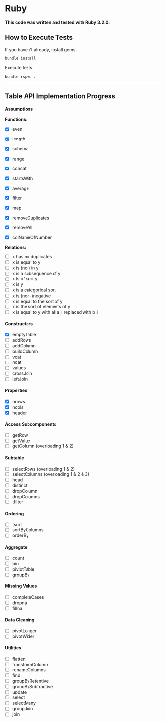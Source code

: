 # Ruby

**This code was written and tested with Ruby 3.2.0.**

## How to Execute Tests

If you haven't already, install gems.
```
bundle install
```

Execute tests.
```
bundle rspec .
```

***

## Table API Implementation Progress

#### Assumptions

**Functions:**

* [x] even
* [x] length
* [x] schema
* [x] range
* [x] concat
* [x] startsWith
* [x] average
* [x] filter
* [x] map
* [x] removeDuplicates
* [x] removeAll
* [x] colNameOfNumber


**Relations:**

* [ ] x has no duplicates
* [ ] x is equal to y
* [ ] x is (not) in y
* [ ] x is a subsequence of y
* [ ] x is of sort y
* [ ] x is y
* [ ] x is a categorical sort
* [ ] x is (non-)negative
* [ ] x is equal to the sort of y
* [ ] x is the sort of elements of y
* [ ] x is equal to y with all a_i replaced with b_i

#### Constructors
* [x] emptyTable
* [ ] addRows
* [ ] addColumn
* [ ] buildColumn
* [ ] vcat
* [ ] hcat
* [ ] values
* [ ] crossJoin
* [ ] leftJoin

#### Properties

* [x] nrows
* [x] ncols
* [x] header

#### Access Subcomponents

* [ ] getRow
* [ ] getValue
* [ ] getColumn (overloading 1 & 2)

#### Subtable

* [ ] selectRows (overloading 1 & 2)
* [ ] selectColumns (overloading 1 & 2 & 3)
* [ ] head
* [ ] distinct
* [ ] dropColumn
* [ ] dropColumns
* [ ] tfilter

#### Ordering

* [ ] tsort
* [ ] sortByColumns
* [ ] orderBy

#### Aggregate

* [ ] count
* [ ] bin
* [ ] piviotTable
* [ ] groupBy

#### Missing Values

* [ ] completeCases
* [ ] dropna
* [ ] fillna

#### Data Cleaning

* [ ] pivotLonger
* [ ] pivotWider

#### Utilities

* [ ] flatten
* [ ] transformColumn
* [ ] renameColumns
* [ ] find
* [ ] groupByRetentive
* [ ] grouoBySubtractive
* [ ] update
* [ ] select
* [ ] selectMany
* [ ] groupJoin
* [ ] join
